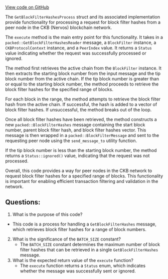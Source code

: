 [View code on GitHub](https://github.com/nervosnetwork/ckb/sync/src/filter/get_block_filter_hashes_process.rs)

The `GetBlockFilterHashesProcess` struct and its associated implementation provide functionality for processing a request for block filter hashes from a peer node in the CKB (Nervos) blockchain network. 

The `execute` method is the main entry point for this functionality. It takes in a `packed::GetBlockFilterHashesReader` message, a `BlockFilter` instance, a `CKBProtocolContext` instance, and a `PeerIndex` value. It returns a `Status` value indicating whether the request was successfully processed or ignored.

The method first retrieves the active chain from the `BlockFilter` instance. It then extracts the starting block number from the input message and the tip block number from the active chain. If the tip block number is greater than or equal to the starting block number, the method proceeds to retrieve the block filter hashes for the specified range of blocks. 

For each block in the range, the method attempts to retrieve the block filter hash from the active chain. If successful, the hash is added to a vector of block filter hashes. If unsuccessful, the method breaks out of the loop. 

Once all block filter hashes have been retrieved, the method constructs a new `packed::BlockFilterHashes` message containing the start block number, parent block filter hash, and block filter hashes vector. This message is then wrapped in a `packed::BlockFilterMessage` and sent to the requesting peer node using the `send_message_to` utility function. 

If the tip block number is less than the starting block number, the method returns a `Status::ignored()` value, indicating that the request was not processed.

Overall, this code provides a way for peer nodes in the CKB network to request block filter hashes for a specified range of blocks. This functionality is important for enabling efficient transaction filtering and validation in the network.
## Questions: 
 1. What is the purpose of this code?
   - This code is a process for handling a `GetBlockFilterHashes` message, which retrieves block filter hashes for a range of block numbers.
2. What is the significance of the `BATCH_SIZE` constant?
   - The `BATCH_SIZE` constant determines the maximum number of block filter hashes that can be retrieved in a single `GetBlockFilterHashes` message.
3. What is the expected return value of the `execute` function?
   - The `execute` function returns a `Status` enum, which indicates whether the message was successfully sent or ignored.